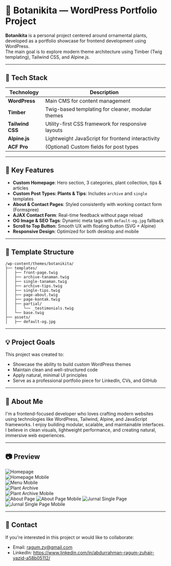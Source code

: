
# 🌿 Botanikita — WordPress Portfolio Project

**Botanikita** is a personal project centered around ornamental plants, developed as a portfolio showcase for frontend development using WordPress.  
The main goal is to explore modern theme architecture using Timber (Twig templating), Tailwind CSS, and Alpine.js.

---

## 🔧 Tech Stack

| Technology     | Description |
|----------------|-------------|
| **WordPress**  | Main CMS for content management |
| **Timber**     | Twig-based templating for cleaner, modular themes |
| **Tailwind CSS** | Utility-first CSS framework for responsive layouts |
| **Alpine.js**  | Lightweight JavaScript for frontend interactivity |
| **ACF Pro**    | (Optional) Custom fields for post types |

---

## 📌 Key Features

- **Custom Homepage**: Hero section, 3 categories, plant collection, tips & articles
- **Custom Post Types: Plants & Tips**: Includes `archive` and `single` templates
- **About & Contact Pages**: Styled consistently with working contact form (Formspree)
- **AJAX Contact Form**: Real-time feedback without page reload
- **OG Image & SEO Tags**: Dynamic meta tags with `default-og.jpg` fallback
- **Scroll to Top Button**: Smooth UX with floating button (SVG + Alpine)
- **Responsive Design**: Optimized for both desktop and mobile

---

## 📁 Template Structure

```
/wp-content/themes/botanikita/
├── templates/
│   ├── front-page.twig
│   ├── archive-tanaman.twig
│   ├── single-tanaman.twig
│   ├── archive-tips.twig
│   ├── single-tips.twig
│   ├── page-about.twig
│   ├── page-kontak.twig
│   ├── partial/
│   │   └── _testimonials.twig
│   └── base.twig
├── assets/
│   ├── default-og.jpg
```

---

## 💡 Project Goals

This project was created to:

- Showcase the ability to build custom WordPress themes
- Maintain clean and well-structured code
- Apply natural, minimal UI principles
- Serve as a professional portfolio piece for LinkedIn, CVs, and GitHub

---

## 👋 About Me

I'm a frontend-focused developer who loves crafting modern websites using technologies like WordPress, Tailwind, Alpine, and JavaScript frameworks. I enjoy building modular, scalable, and maintainable interfaces.
I believe in clean visuals, lightweight performance, and creating natural, immersive web experiences.

---

## 📷 Preview

![Homepage](assets/screenshots/homepage.jpg)  
![Homepage Mobile](assets/screenshots/home-mobile.jpg)  
![Menu Mobile](assets/screenshots/off-canvas.png)  
![Plant Archive](assets/screenshots/archive-tanaman.png)  
![Plant Archive Mobile](assets/screenshots/tanaman-mobile.png)  
![About Page](assets/screenshots/about.png)
![About Page Mobile](assets/screenshots/about-mobile.png)
![Jurnal Single Page](assets/screenshots/jurnal-single.png)
![Jurnal Single Page Mobile](assets/screenshots/jurnal-single-mobile.png)

---

## 📩 Contact

If you're interested in this project or would like to collaborate:
- Email: ragum.zy@gmail.com
- LinkedIn: https://www.linkedin.com/in/abdurrahman-ragum-zuhair-yazid-a58b05112/
